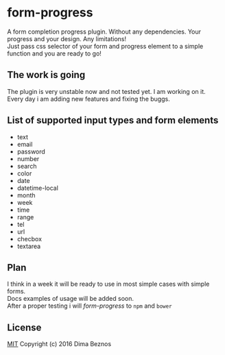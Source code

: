 # form-progress
A form completion progress plugin. Without any dependencies. Your progress and your design. Any limitations!<br/>
Just pass css selector of your form and progress element to a simple function and you are ready to go!

## The work is going

The plugin is very unstable now and not tested yet. I am working on it. <br/>
Every day i am adding new features and fixing the buggs.

## List of supported input types and form elements

* text
* email
* password
* number
* search
* color 
* date
* datetime-local
* month
* week
* time
* range 
* tel
* url
* checbox
* textarea

## Plan

I think in a week it will be ready to use in most simple cases with simple forms. <br/>
Docs examples of usage will be added soon. <br>
After a proper testing i will *form-progress* to `npm` and `bower`

## License
[MIT](https://www.tldrlegal.com/l/mit) Copyright (c) 2016 Dima Beznos